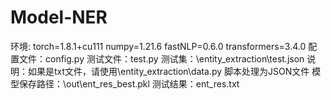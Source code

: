 # Model-NER
环境:
    torch=1.8.1+cu111 
    numpy=1.21.6 
    fastNLP=0.6.0 
    transformers=3.4.0 
配置文件：config.py
测试文件：test.py
测试集：\entity_extraction\test.json
	说明：如果是txt文件，请使用\entity_extraction\data.py 脚本处理为JSON文件
模型保存路径：\out\ent_res_best.pkl
测试结果：ent_res.txt
